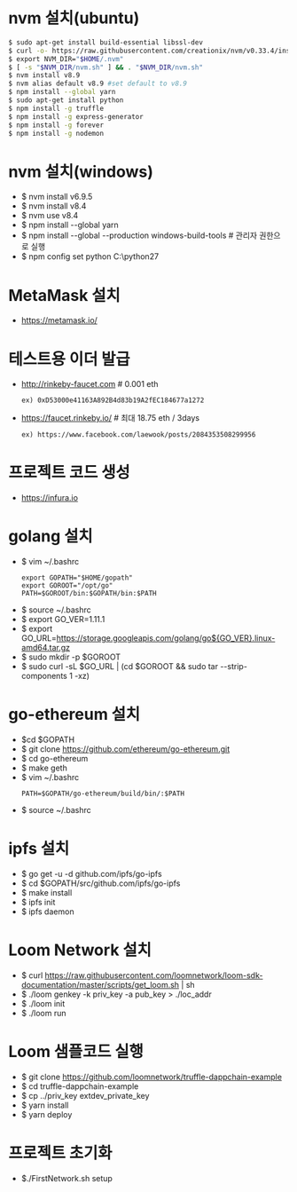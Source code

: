 # nvm 설치(ubuntu)
  ```bash
  $ sudo apt-get install build-essential libssl-dev
  $ curl -o- https://raw.githubusercontent.com/creationix/nvm/v0.33.4/install.sh | bash
  $ export NVM_DIR="$HOME/.nvm"
  $ [ -s "$NVM_DIR/nvm.sh" ] && . "$NVM_DIR/nvm.sh"
  $ nvm install v8.9
  $ nvm alias default v8.9 #set default to v8.9
  $ npm install --global yarn
  $ sudo apt-get install python
  $ npm install -g truffle
  $ npm install -g express-generator
  $ npm install -g forever
  $ npm install -g nodemon
  ```

# nvm 설치(windows)
- $ nvm install v6.9.5
- $ nvm install v8.4
- $ nvm use v8.4
- $ npm install --global yarn
- $ npm install --global --production windows-build-tools # 관리자 권한으로 실행
- $ npm config set python C:\python27

# MetaMask 설치
- https://metamask.io/

# 테스트용 이더 발급
- http://rinkeby-faucet.com # 0.001 eth
  ```
  ex) 0xD53000e41163A892B4d83b19A2fEC184677a1272
  ```
- https://faucet.rinkeby.io/ # 최대 18.75 eth / 3days
  ```
  ex) https://www.facebook.com/laewook/posts/2084353508299956
  ```

# 프로젝트 코드 생성
- https://infura.io

# golang 설치
- $ vim ~/.bashrc
  ```
  export GOPATH="$HOME/gopath"
  export GOROOT="/opt/go"
  PATH=$GOROOT/bin:$GOPATH/bin:$PATH
  ```
- $ source ~/.bashrc
- $ export GO_VER=1.11.1
- $ export GO_URL=https://storage.googleapis.com/golang/go${GO_VER}.linux-amd64.tar.gz
- $ sudo mkdir -p $GOROOT
- $ sudo curl -sL $GO_URL | (cd $GOROOT && sudo tar --strip-components 1 -xz)

# go-ethereum 설치
- $cd $GOPATH
- $ git clone https://github.com/ethereum/go-ethereum.git
- $ cd go-ethereum
- $ make geth
- $ vim ~/.bashrc
  ```
  PATH=$GOPATH/go-ethereum/build/bin/:$PATH
  ```
- $ source ~/.bashrc

# ipfs 설치
- $ go get -u -d github.com/ipfs/go-ipfs
- $ cd $GOPATH/src/github.com/ipfs/go-ipfs
- $ make install
- $ ipfs init
- $ ipfs daemon

# Loom Network 설치
- $ curl https://raw.githubusercontent.com/loomnetwork/loom-sdk-documentation/master/scripts/get_loom.sh | sh
- $ ./loom genkey -k priv_key -a pub_key > ./loc_addr
- $ ./loom init
- $ ./loom run

# Loom 샘플코드 실행
- $ git clone https://github.com/loomnetwork/truffle-dappchain-example
- $ cd truffle-dappchain-example
- $ cp ../priv_key extdev_private_key
- $ yarn install
- $ yarn deploy

# 프로젝트 초기화
 - $./FirstNetwork.sh setup

